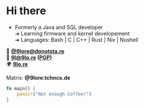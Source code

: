 # Hi there

- Formerly a Java and SQL developer  
➔ Learning firmware and kernel developement  
➔ Languages: Bash | C | C++ | Rust | Nix | Nushell  

🐘 **[@9lore@donotsta.re](https://donotsta.re/9lore)**  
📧 **[9l@9lo.re](mailto:9l@9lo.re) ([PGP](https://github.com/ninelore.gpg))**  
🌍 **[9lo.re](https://9lo.re)**

Matrix: **@9lore:tchncs.de**  

```rs
fn main() {
    panic!("Not enough Coffee!")
}
```
